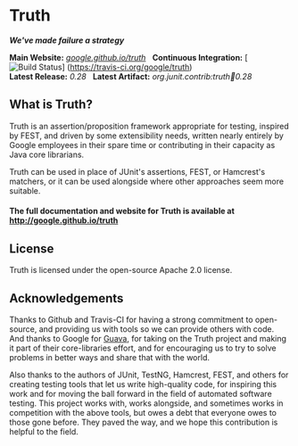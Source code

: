 # Truth

***We've made failure a strategy***

**Main Website:** *[google.github.io/truth](http://google.github.io/truth/)*
&nbsp; **Continuous Integration:** [![Build
Status](https://secure.travis-ci.org/google/truth.png?branch=master)]
(https://travis-ci.org/google/truth) <br /> **Latest Release:** *0.28* &nbsp;
**Latest Artifact:** *org.junit.contrib:truth:jar:0.28* <br />

## What is Truth?

Truth is an assertion/proposition framework appropriate for testing, inspired by
FEST, and driven by some extensibility needs, written nearly entirely by Google
employees in their spare time or contributing in their capacity as Java core
librarians. 

Truth can be used in place of JUnit's assertions, FEST, or Hamcrest's matchers,
or it can be used alongside where other approaches seem more suitable.

#### The full documentation and website for Truth is available at http://google.github.io/truth

## License

Truth is licensed under the open-source Apache 2.0 license.

## Acknowledgements

Thanks to Github and Travis-CI for having a strong commitment to open-source,
and providing us with tools so we can provide others with code. And thanks to
Google for [Guava](http://code.google.com/p/guava-libraries "Guava"), for taking
on the Truth project and making it part of their core-libraries effort, and for
encouraging us to try to solve problems in better ways and share that with the
world.

Also thanks to the authors of JUnit, TestNG, Hamcrest, FEST, and others for
creating testing tools that let us write high-quality code, for inspiring this
work and for moving the ball forward in the field of automated software testing.
This project works with, works alongside, and sometimes works in competition
with the above tools, but owes a debt that everyone owes to those gone before.
They paved the way, and we hope this contribution is helpful to the field.
